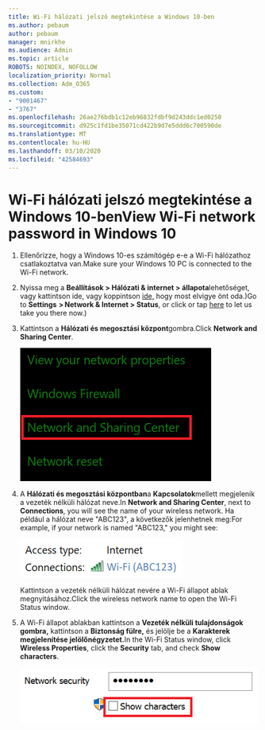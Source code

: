 ```yaml
---
title: Wi-Fi hálózati jelszó megtekintése a Windows 10-ben
ms.author: pebaum
author: pebaum
manager: mnirkhe
ms.audience: Admin
ms.topic: article
ROBOTS: NOINDEX, NOFOLLOW
localization_priority: Normal
ms.collection: Adm_O365
ms.custom:
- "9001467"
- "3767"
ms.openlocfilehash: 26ae276bdb1c12eb96832fdbf9d243ddc1ed0250
ms.sourcegitcommit: d925c1fd1be35071cd422b9d7e5ddd6c700590de
ms.translationtype: MT
ms.contentlocale: hu-HU
ms.lasthandoff: 03/10/2020
ms.locfileid: "42584693"
---
```

# <a name="view-wi-fi-network-password-in-windows-10"></a><span data-ttu-id="0d74a-102">Wi-Fi hálózati jelszó megtekintése a Windows 10-ben</span><span class="sxs-lookup"><span data-stu-id="0d74a-102">View Wi-Fi network password in Windows 10</span></span>

1. <span data-ttu-id="0d74a-103">Ellenőrizze, hogy a Windows 10-es számítógép e-e a Wi-Fi hálózathoz csatlakoztatva van.</span><span class="sxs-lookup"><span data-stu-id="0d74a-103">Make sure your Windows 10 PC is connected to the Wi-Fi network.</span></span>

2. <span data-ttu-id="0d74a-104">Nyissa meg a **Beállítások > Hálózati & internet > állapota**lehetőséget, vagy kattintson ide, vagy koppintson [ide,](ms-settings:network?activationSource=GetHelp) hogy most elvigye önt oda.)</span><span class="sxs-lookup"><span data-stu-id="0d74a-104">Go to **Settings  > Network & Internet  > Status**, or click or tap [here](ms-settings:network?activationSource=GetHelp) to let us take you there now.)</span></span>

3. <span data-ttu-id="0d74a-105">Kattintson a **Hálózati és megosztási központ**gombra.</span><span class="sxs-lookup"><span data-stu-id="0d74a-105">Click **Network and Sharing Center**.</span></span>

    ![Hálózati és megosztási központ.](media/network-sharing-center.png)

4. <span data-ttu-id="0d74a-107">A **Hálózati és megosztási központban**a **Kapcsolatok**mellett megjelenik a vezeték nélküli hálózat neve.</span><span class="sxs-lookup"><span data-stu-id="0d74a-107">In **Network and Sharing Center**, next to **Connections**, you will see the name of your wireless network.</span></span> <span data-ttu-id="0d74a-108">Ha például a hálózat neve "ABC123", a következők jelenhetnek meg:</span><span class="sxs-lookup"><span data-stu-id="0d74a-108">For example, if your network is named "ABC123," you might see:</span></span>

    ![Hálózati kapcsolatok.](media/network-connections.png)

    <span data-ttu-id="0d74a-110">Kattintson a vezeték nélküli hálózat nevére a Wi-Fi állapot ablak megnyitásához.</span><span class="sxs-lookup"><span data-stu-id="0d74a-110">Click the wireless network name to open the Wi-Fi Status window.</span></span> 

5. <span data-ttu-id="0d74a-111">A Wi-Fi állapot ablakban kattintson a **Vezeték nélküli tulajdonságok gombra,** kattintson a **Biztonság fülre,** és jelölje be a **Karakterek megjelenítése jelölőnégyzetet.**</span><span class="sxs-lookup"><span data-stu-id="0d74a-111">In the Wi-Fi Status window, click **Wireless Properties**, click the **Security** tab, and check **Show characters**.</span></span>

    ![Wi-Fi jelszókarakterek megjelenítése.](media/show-password-characters.png)

